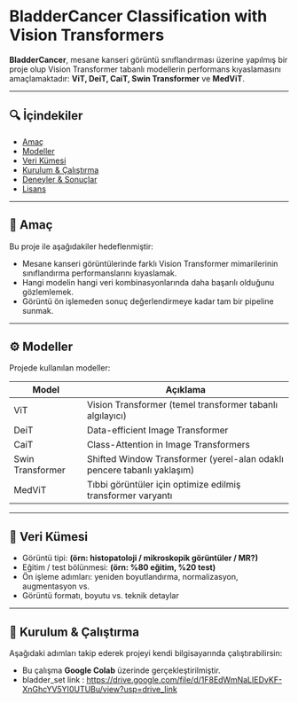 # BladderCancer Classification with Vision Transformers

**BladderCancer**, mesane kanseri görüntü sınıflandırması üzerine yapılmış bir proje olup Vision Transformer tabanlı modellerin performans kıyaslamasını amaçlamaktadır: 
**ViT, DeiT, CaiT, Swin Transformer** ve **MedViT**.

---

## 🔍 İçindekiler

- [Amaç](#amaç)  
- [Modeller](#modeller)  
- [Veri Kümesi](#veri-kümesi)  
- [Kurulum & Çalıştırma](#kurulum--çalıştırma)  
- [Deneyler & Sonuçlar](#deneyler--sonuçlar)  
- [Lisans](#lisans)

---

## 🏁 Amaç

Bu proje ile aşağıdakiler hedeflenmiştir:

- Mesane kanseri görüntülerinde farklı Vision Transformer mimarilerinin sınıflandırma performanslarını kıyaslamak.  
- Hangi modelin hangi veri kombinasyonlarında daha başarılı olduğunu gözlemlemek.  
- Görüntü ön işlemeden sonuç değerlendirmeye kadar tam bir pipeline sunmak.

---

## ⚙️ Modeller

Projede kullanılan modeller:

| Model | Açıklama |
|---|---|
| ViT | Vision Transformer (temel transformer tabanlı algılayıcı) |
| DeiT | Data-efficient Image Transformer |
| CaiT | Class-Attention in Image Transformers |
| Swin Transformer | Shifted Window Transformer (yerel-alan odaklı pencere tabanlı yaklaşım) |
| MedViT | Tıbbi görüntüler için optimize edilmiş transformer varyantı |

---

## 🧰 Veri Kümesi

- Görüntü tipi: **(örn: histopatoloji / mikroskopik görüntüler / MR?)**  
- Eğitim / test bölünmesi: **(örn: %80 eğitim, %20 test)**  
- Ön işleme adımları: yeniden boyutlandırma, normalizasyon, augmentasyon vs.  
- Görüntü formatı, boyutu vs. teknik detaylar  

---

## 🚀 Kurulum & Çalıştırma

Aşağıdaki adımları takip ederek projeyi kendi bilgisayarında çalıştırabilirsin:
- Bu çalışma **Google Colab** üzerinde gerçekleştirilmiştir. 
- bladder_set link : https://drive.google.com/file/d/1F8EdWmNaLIEDvKF-XnGhcYV5YI0UTUBu/view?usp=drive_link
